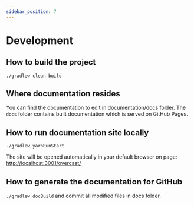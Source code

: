 ```yaml
---
sidebar_position: 7
---
```


# Development

## How to build the project

`./gradlew clean build`

## Where documentation resides

You can find the documentation to edit in documentation/docs folder. The `docs` folder contains built documentation 
which is served on GitHub Pages.

## How to run documentation site locally

`./gradlew yarnRunStart`

The site will be opened automatically in your default browser on page: [http://localhost:3001/overcast/](http://localhost:3001/overcast/) 

## How to generate the documentation for GitHub

`./gradlew docBuild` and commit all modified files in docs folder.
